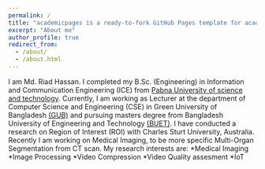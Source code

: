 ```yaml
---
permalink: /
title: "academicpages is a ready-to-fork GitHub Pages template for academic personal websites"
excerpt: "About me"
author_profile: true
redirect_from: 
  - /about/
  - /about.html
---
```

I am Md. Riad Hassan. I completed my B.Sc. (Engineering) in Information and Communication Engineering (ICE) from [Pabna University of science and technology](https://pust.ac.bd/). Currently, I am working as Lecturer at the department of Computer Science and Engineering (CSE) in Green University of Bangladesh [(GUB)](https://green.edu.bd/) and pursuing masters degree from Bangladesh University of Engineering and Technology [(BUET)](https://www.buet.ac.bd/).
I have conducted a research on Region of Interest (ROI) with Charles Sturt University, Australia. Recently I am working on Medical Imaging, to be more specific Multi-Organ Segmentation from CT scan. My research interests are:
*Medical Imaging
*Image Processing
*Video Compression
*Video Quality assesment
*IoT
